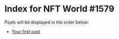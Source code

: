 # Index for NFT World #1579
Posts will be displayed in the order below:

- [Your first post](./001-first.md)

